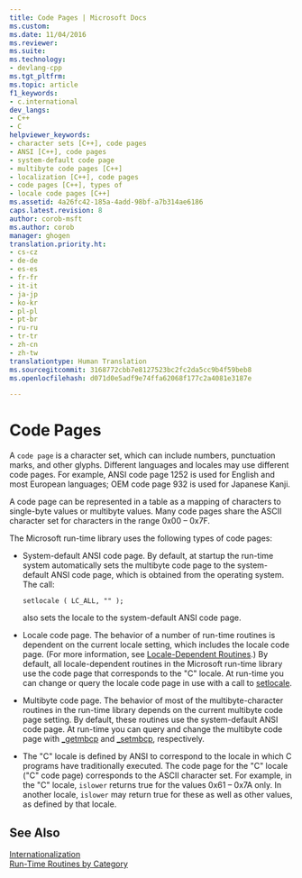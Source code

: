 ```yaml
---
title: Code Pages | Microsoft Docs
ms.custom: 
ms.date: 11/04/2016
ms.reviewer: 
ms.suite: 
ms.technology:
- devlang-cpp
ms.tgt_pltfrm: 
ms.topic: article
f1_keywords:
- c.international
dev_langs:
- C++
- C
helpviewer_keywords:
- character sets [C++], code pages
- ANSI [C++], code pages
- system-default code page
- multibyte code pages [C++]
- localization [C++], code pages
- code pages [C++], types of
- locale code pages [C++]
ms.assetid: 4a26fc42-185a-4add-98bf-a7b314ae6186
caps.latest.revision: 8
author: corob-msft
ms.author: corob
manager: ghogen
translation.priority.ht:
- cs-cz
- de-de
- es-es
- fr-fr
- it-it
- ja-jp
- ko-kr
- pl-pl
- pt-br
- ru-ru
- tr-tr
- zh-cn
- zh-tw
translationtype: Human Translation
ms.sourcegitcommit: 3168772cbb7e8127523bc2fc2da5cc9b4f59beb8
ms.openlocfilehash: d071d0e5adf9e74ffa62068f177c2a4081e3187e

---
```

# Code Pages
A `code page` is a character set, which can include numbers, punctuation marks, and other glyphs. Different languages and locales may use different code pages. For example, ANSI code page 1252 is used for English and most European languages; OEM code page 932 is used for Japanese Kanji.  
  
 A code page can be represented in a table as a mapping of characters to single-byte values or multibyte values. Many code pages share the ASCII character set for characters in the range 0x00 – 0x7F.  
  
 The Microsoft run-time library uses the following types of code pages:  
  
-   System-default ANSI code page. By default, at startup the run-time system automatically sets the multibyte code page to the system-default ANSI code page, which is obtained from the operating system. The call:  
  
    ```  
    setlocale ( LC_ALL, "" );  
    ```  
  
     also sets the locale to the system-default ANSI code page.  
  
-   Locale code page. The behavior of a number of run-time routines is dependent on the current locale setting, which includes the locale code page. (For more information, see [Locale-Dependent Routines](../c-runtime-library/locale.md).) By default, all locale-dependent routines in the Microsoft run-time library use the code page that corresponds to the "C" locale. At run-time you can change or query the locale code page in use with a call to [setlocale](../c-runtime-library/reference/setlocale-wsetlocale.md).  
  
-   Multibyte code page. The behavior of most of the multibyte-character routines in the run-time library depends on the current multibyte code page setting. By default, these routines use the system-default ANSI code page. At run-time you can query and change the multibyte code page with [_getmbcp](../c-runtime-library/reference/getmbcp.md) and [_setmbcp](../c-runtime-library/reference/setmbcp.md), respectively.  
  
-   The "C" locale is defined by ANSI to correspond to the locale in which C programs have traditionally executed. The code page for the "C" locale ("C" code page) corresponds to the ASCII character set. For example, in the "C" locale, `islower` returns true for the values 0x61 – 0x7A only. In another locale, `islower` may return true for these as well as other values, as defined by that locale.  
  
## See Also  
 [Internationalization](../c-runtime-library/internationalization.md)   
 [Run-Time Routines by Category](../c-runtime-library/run-time-routines-by-category.md)


<!--HONumber=Jan17_HO1-->


